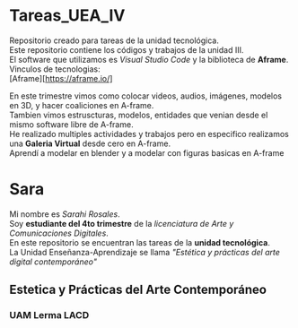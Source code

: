 # Tareas_UEA_IV
Repositorio creado para tareas de la unidad tecnológica.    
Este repositorio contiene los códigos y trabajos de la unidad III.  
El software que utilizamos es *Visual Studio Code* y la biblioteca de **Aframe**.  
Vinculos de tecnologias:  
[Aframe][https://aframe.io/]  
  
En este trimestre vimos como colocar videos, audios, imágenes,  modelos en 3D, y hacer coaliciones en A-frame.  
Tambien vimos estruscturas, modelos, entidades que venian desde el mismo software libre de A-frame.  
He realizado multiples actividades y trabajos pero en especifico realizamos una **Galeria Virtual** desde cero en A-frame.  
Aprendí a modelar en blender y a modelar con figuras basicas en A-frame 
# Sara
Mi nombre es *Sarahi Rosales*.  
Soy **estudiante del 4to trimestre** de la *licenciatura de Arte y Comunicaciones Digitales*.  
En este repositorio se encuentran las tareas de la **unidad tecnológica**.  
La Unidad Enseñanza-Aprendizaje se llama *"Estética y prácticas del arte digital contemporáneo"*  
## Estetica y Prácticas del Arte Contemporáneo
### UAM Lerma LACD
